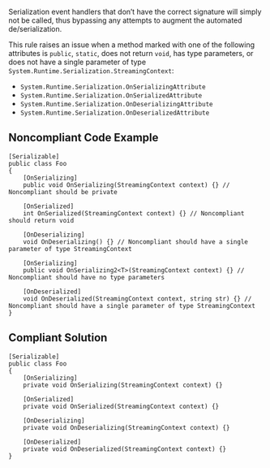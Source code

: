Serialization event handlers that don’t have the correct signature will simply not be called, thus bypassing any attempts to augment the automated de/serialization.
 
This rule raises an issue when a method marked with one of the following attributes is `public`, `static`, does not return `void`, has type parameters, or does not have a single parameter of type `System.Runtime.Serialization.StreamingContext`:
 
- `System.Runtime.Serialization.OnSerializingAttribute`
- `System.Runtime.Serialization.OnSerializedAttribute`
- `System.Runtime.Serialization.OnDeserializingAttribute`
- `System.Runtime.Serialization.OnDeserializedAttribute`

## Noncompliant Code Example

    [Serializable]
    public class Foo
    {
        [OnSerializing]
        public void OnSerializing(StreamingContext context) {} // Noncompliant should be private
    
        [OnSerialized]
        int OnSerialized(StreamingContext context) {} // Noncompliant should return void
    
        [OnDeserializing]
        void OnDeserializing() {} // Noncompliant should have a single parameter of type StreamingContext
    
        [OnSerializing]
        public void OnSerializing2<T>(StreamingContext context) {} // Noncompliant should have no type parameters
    
        [OnDeserialized]
        void OnDeserialized(StreamingContext context, string str) {} // Noncompliant should have a single parameter of type StreamingContext
    }

## Compliant Solution

    [Serializable]
    public class Foo
    {
        [OnSerializing]
        private void OnSerializing(StreamingContext context) {}
    
        [OnSerialized]
        private void OnSerialized(StreamingContext context) {}
    
        [OnDeserializing]
        private void OnDeserializing(StreamingContext context) {}
    
        [OnDeserialized]
        private void OnDeserialized(StreamingContext context) {}
    }